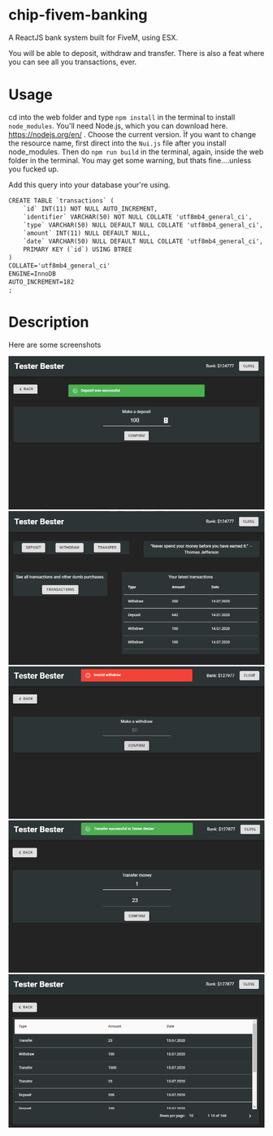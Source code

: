 # chip-fivem-banking
A ReactJS bank system built for FiveM, using ESX.

You will be able to deposit, withdraw and transfer. There is also a feat where you can see all you transactions, ever.

# Usage
cd into the web folder and type ``npm install`` in the terminal to install ``node_modules``. You'll need Node.js, which you can download here. https://nodejs.org/en/ . Choose the current version.
Ïf you want to change the resource name, first direct into the ``Nui.js`` file after you install node_modules. 
Then do ``npm run build`` in the terminal, again, inside the web folder in the terminal. You may get some warning, but thats fine....unless you fucked up.

Add this query into your database your're using.
```
CREATE TABLE `transactions` (
	`id` INT(11) NOT NULL AUTO_INCREMENT,
	`identifier` VARCHAR(50) NOT NULL COLLATE 'utf8mb4_general_ci',
	`type` VARCHAR(50) NULL DEFAULT NULL COLLATE 'utf8mb4_general_ci',
	`amount` INT(11) NULL DEFAULT NULL,
	`date` VARCHAR(50) NULL DEFAULT NULL COLLATE 'utf8mb4_general_ci',
	PRIMARY KEY (`id`) USING BTREE
)
COLLATE='utf8mb4_general_ci'
ENGINE=InnoDB
AUTO_INCREMENT=182
;
```

# Description
Here are some screenshots

<img src="ban2.png">
<br>
<img src="bank1.png">
<br>
<img src="bank33.png">
<br>
<img src="trans.png">
<br>
<img src="transactions.png">
